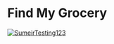 # Find My Grocery

[![SumeirTesting123](https://avmschools.ac.in/wp-content/uploads/2019/01/The-Entire-Team-of-winners-n-runner-up.jpeg)](https://www.youtube.com/watch?v=dQw4w9WgXcQ)
 
